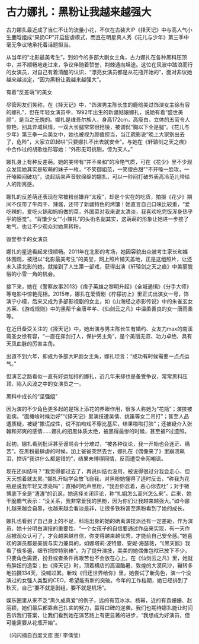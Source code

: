 # 古力娜扎：黑粉让我越来越强大

古力娜扎最近成了当仁不让的流量小花，不仅在古装大IP《择天记》中与高人气小生鹿晗组成“果奶CP”开启甜虐模式，而且在明星真人秀《花儿与少年》第三季中毫无争议地承托着话题担当。 

从当年的“北影最美考生”，到如今的多部大剧女主角，古力娜扎在各种黑料压顶中，并不顺畅地走过来，争议伴随着赞誉，荆棘通向坦途。这位在风波中踏浪而行的女演员，对自己有着清醒的认识，“漂亮女演员都是从花瓶开始的”，面对非议她越来越淡定，“因为黑粉让我越来越强大”。 

有着“反差萌”的美女 

尽管网友们笑称，在《择天记》中，“饰演男主陈长生的鹿晗美过饰演女主徐有容的娜扎”，但在年轻女演员中，1992年出生的新疆姑娘娜扎，说她有着“盛世美颜”，是当之无愧的。娜扎是维吾尔族人，身高172cm，高瘦白，立体的五官令人惊艳，别具异域风情，一双大长腿常常很抢镜，被调侃“胸以下全是腿”。《花儿与少年》第三季一众美女中，她也被视为颜值担当，当江疏影说“晚上大家别出去了，危险”，大家立即起哄“只要娜扎不出去就安全”。与她在《轩辕剑之天之痕》中合作过的胡歌也形容她：“外形无可挑剔，惊为天人。” 

娜扎身上有种反差萌。她的美带有“并不亲和”的冷艳气质，可在《花少》里不少观众发现她其实是软萌的妹子一枚，“不笑御姐范，一笑傻白甜”“不开嗓一脸攻，一开嗓瞬间破功”，说起話来声音软绵绵的娜扎，可以一秒间打破外表高冷范儿带给人的距离感。 

娜扎的反差萌还表现在常被粉丝嫌弃“太瘦”，却是个实在的吃货，拍摄《花少》期间不仅带了牛肉干、辣酱，还带了新疆特色的烤馕！她直言自己口味比较重，“爱吃辣的，爱吃火锅和妈妈做的菜，外国菜对我来说太清淡，我喜欢吃完饭浑身热乎乎的感觉”。“背馕少女”“小辣扎”的头衔名副其实，这萌萌的形象让她进一步接了地气，也让不少观众对她黑转粉。 

毁誉参半的女演员 

娜扎的星途看起来很顺畅。2011年在北影的考场，她因容貌出众被考生家长和媒体围观，被冠以“北影最美考生”的美誉，网上照片铺天盖地，正是这组照片，让还未入读北影的她，就接到了人生第一部戏，获得出演《轩辕剑之天之痕》中美丽脱俗的小雪一角的机会。 

接下来，她在《警察故事2013》《痞子英雄之黎明升起》《全城通缉》《分手大师》等电影中惊艳亮相。2015年，娜扎在爱情剧《柠檬初上》里正式出演女一号，饰演宁小檬，后来又成为多部影视剧的女主，如《山海经之赤影传说》中的朱雀玄女苏茉、《游戏规则》中的黑帮千金唐芊芊、《仙剑云之凡》中温柔善良的女一唐雨柔等。 

在近日备受关注的《择天记》中，她出演与男主陈长生有婚约、女友力max的南溪斋圣女徐有容，“一直在挥剑打人，保护男主角”，是个美丽无双、功力卓绝、具有天凤血脉的厉害主角。 

出道不到六年，即成为多部大IP剧女主角，娜扎坦言：“成功有时候需要一点点运气。” 

但演艺之路看似一直有好运加持的娜扎，近几年来却也是备受争议，常常黑料压顶，陷入风波之中的女演员之一。 

黑料中成长的“坚强姐” 

因为演的不少角色更多起的是锦上添花的养眼作用，很多人称她为“花瓶”；演技被诟病，“面瘫啥时候治好”“《择天记》里演技遭吴倩、姚笛等女二吊打”；甚至人品遭质疑，被疑“撒谎成性，说不拍吻戏不穿比基尼，结果啪啪打脸”；还被疑介入张翰和郑爽的感情……娜扎的招黑体质太绝，被黑得最惨的时候，甚至被P过遗照。 

起初，娜扎看到批评甚至谩骂会十分难过，“被各种议论，我一开始也会迷茫、痛苦”。在黑粉最肆虐的时候，加上爸爸突然去世，娜扎在《偶像来了》里崩溃飙泪，控诉“我讲什么都是错的”，结果未博得同情，反而遭受全网嘲讽。 

现在还纠结吗？“我觉得都过去了，再说纠结也没用，被说得很过分我会走心，但天天想着就太累。”娜扎开始学会放飞自我，对黑粉她懂得了适时反击，“称我为花瓶是说我年轻又漂亮吗”；直播时呛声黑粉，“我丑你忍着，恶心你去吐”；对于微博底下全是“渣渣”的讥讽，她选择关闭评论，称“扎姐怎么高兴怎么来”。后来，她干脆霸气表示：“没关系，我非常爱我的黑粉，因为你们让我越来越强大。”如今娜扎越来越会自黑，也越来越会看淡是非，让很多铁粉甚至黑粉看到了她的成长。 

娜扎也看到了自己身上的不足，科班出身的她的确离演技派还有一定差距，作为演员，她十分明白演技的重要性，“一个女孩子的自信要通过作品来实现，有一天作品被观众认可了，才会越来越自信，你变得越来越优秀，才能给自己安全感。”她喜欢的演员都是美貌与实力兼具的，如娜塔莉·波特曼、安妮·海瑟薇，“《黑天鹅》我看了很多遍，细节把控特别棒”。为了提升演技，美美的她偶像包袱已放下不少，只要角色需要，扮丑或者条件再艰苦也不会放在心上。在《仙剑云之凡》里，她就有胖妞的造型；拍《择天记》时，顶着横店的高温酷暑、敦煌的大漠风沙，辗转多地拍摄134天，没喊过累。新戏《归还世界给你》里，她尝试了新角色，演一个没演过的女强人类型的CEO，希望能有新的突破。今年的工作档期，她已经排到了秋天，自己“要不就是剧组，要不就是机场”。 

娱乐圈里从来不乏“黑久成真爱”的例子，远的有范冰冰、杨幂，近的有袁姗姗、赵丽颖，她们最后都靠自己扎实的努力，赢得口碑的逆袭。我们也期待娜扎能让时间告诉我们答案，让我们看到她在演艺路上有更显著的进步，“我想成为好演员，但可能需要从花瓶开始”。 

（闪闪摘自百度文库 图/ 李倩莹）